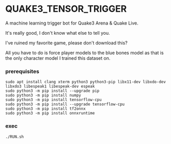 # QUAKE3_TENSOR_TRIGGER
A machine learning trigger bot for Quake3 Arena &amp; Quake Live.

It's really good, I don't know what else to tell you.

I've ruined my favorite game, please don't download this?

All you have to do is force player models to the blue bones model as that is the only character model I trained this dataset on.

### prerequisites 
```
sudo apt install clang xterm python3 python3-pip libx11-dev libxdo-dev libxdo3 libespeak1 libespeak-dev espeak
sudo python3 -m pip install --upgrade pip
sudo python3 -m pip install numpy
sudo python3 -m pip install tensorflow-cpu
sudo python3 -m pip install --upgrade tensorflow-cpu
sudo python3 -m pip install tf2onnx
sudo python3 -m pip install onnxruntime
```

### exec
```
./RUN.sh
```
